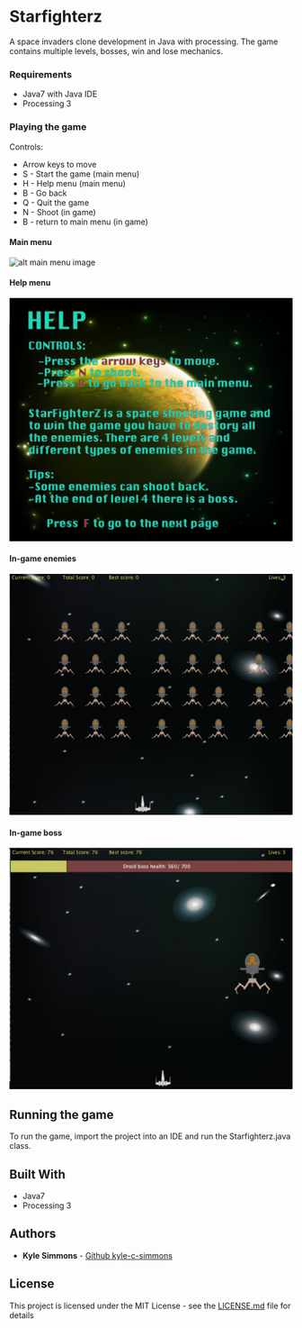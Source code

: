 # Starfighterz

A space invaders clone development in Java with processing. The game contains multiple levels, bosses, win and lose mechanics.

### Requirements

* Java7 with Java IDE
* Processing 3

### Playing the game

Controls:
* Arrow keys to move
* S - Start the game (main menu)
* H - Help menu (main menu)
* B - Go back
* Q - Quit the game
* N - Shoot (in game)
* B - return to main menu (in game)

#### Main menu
![alt main menu image](https://github.com/kyle-c-simmons/Star-fighterz/tree/master/images/mainmenu.png)


#### Help menu
![alt help menu image](https://github.com/kyle-c-simmons/Star-fighterz/blob/master/images/help.png)


#### In-game enemies
![alt in-game enemies immage](https://github.com/kyle-c-simmons/Star-fighterz/blob/master/images/game.png)


#### In-game boss
![alt in-game boss image](https://github.com/kyle-c-simmons/Star-fighterz/blob/master/images/boss.png)


## Running the game

To run the game, import the project into an IDE and run the Starfighterz.java class.

## Built With

* Java7
* Processing 3

## Authors

* **Kyle Simmons** - [Github kyle-c-simmons](https://github.com/kyle-c-simmons)

## License

This project is licensed under the MIT License - see the [LICENSE.md](LICENSE.md) file for details
